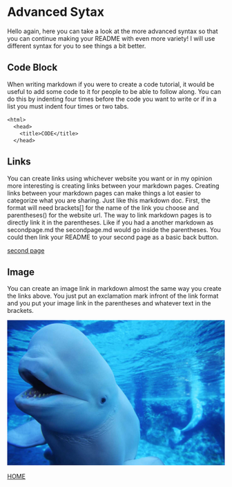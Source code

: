 # Advanced Sytax

Hello again, here you can take a look at the more advanced syntax so that you can continue making your README with even more variety! I will use different syntax for you to see things a bit better.

## Code Block

When writing markdown if you were to create a code tutorial, it would be useful to add some code to it for people to be able to follow along. You can do this by indenting four times before the code you want to write or if in a list you must indent four times or two tabs.

    <html>
      <head>
        <title>CODE</title>
      </head>

## Links

You can create links using whichever website you want or in my opinion more interesting is creating links between your markdown pages. Creating links between your markdown pages can make things a lot easier to categorize what you are sharing. Just like this markdown doc. 
First, the format will need brackets[] for the name of the link you choose and parentheses() for the website url. The way to link markdown pages is to directly link it in the parentheses. Like if you had a another markdown as secondpage.md the secondpage.md would go inside the parentheses. You could then link your README to your second page as a basic back button.

[second page](secondpage.md)

## Image

You can create an image link in markdown almost the same way you create the links above. You just put an exclamation mark infront of the link format and you put your image link in the parentheses and whatever text in the brackets.

![Baluga](beluga-whale.webp)



[HOME](README.md)